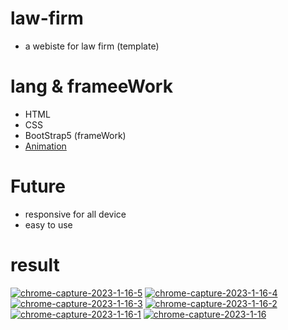 # law-firm
- a webiste for law firm (template)
# lang & frameeWork
- HTML
- CSS 
- BootStrap5 (frameWork)
- [Animation](https://animate.style/)
# Future
- responsive for all device
- easy to use
# result
<a href="https://ibb.co/TLCDqd6"><img src="https://i.ibb.co/TLCDqd6/chrome-capture-2023-1-16-5.png" alt="chrome-capture-2023-1-16-5" border="0"></a> <a href="https://ibb.co/TBvLvtT"><img src="https://i.ibb.co/TBvLvtT/chrome-capture-2023-1-16-4.png" alt="chrome-capture-2023-1-16-4" border="0"></a> <a href="https://ibb.co/FBgrmgS"><img src="https://i.ibb.co/FBgrmgS/chrome-capture-2023-1-16-3.png" alt="chrome-capture-2023-1-16-3" border="0"></a> <a href="https://ibb.co/mNk3mTd"><img src="https://i.ibb.co/mNk3mTd/chrome-capture-2023-1-16-2.png" alt="chrome-capture-2023-1-16-2" border="0"></a> <a href="https://ibb.co/JcyVSf4"><img src="https://i.ibb.co/JcyVSf4/chrome-capture-2023-1-16-1.png" alt="chrome-capture-2023-1-16-1" border="0"></a> <a href="https://ibb.co/Br3Ld3g"><img src="https://i.ibb.co/Br3Ld3g/chrome-capture-2023-1-16.png" alt="chrome-capture-2023-1-16" border="0"></a>
